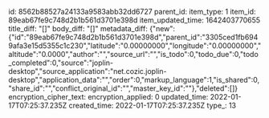 id: 8562b88527a24133a9583abb32dd6727
parent_id: 
item_type: 1
item_id: 89eab67fe9c748d2b1b561d3701e398d
item_updated_time: 1642403770655
title_diff: "[]"
body_diff: "[]"
metadata_diff: {"new":{"id":"89eab67fe9c748d2b1b561d3701e398d","parent_id":"3305ced1fb6949afa3e15d5355c1c230","latitude":"0.00000000","longitude":"0.00000000","altitude":"0.0000","author":"","source_url":"","is_todo":0,"todo_due":0,"todo_completed":0,"source":"joplin-desktop","source_application":"net.cozic.joplin-desktop","application_data":"","order":0,"markup_language":1,"is_shared":0,"share_id":"","conflict_original_id":"","master_key_id":""},"deleted":[]}
encryption_cipher_text: 
encryption_applied: 0
updated_time: 2022-01-17T07:25:37.235Z
created_time: 2022-01-17T07:25:37.235Z
type_: 13